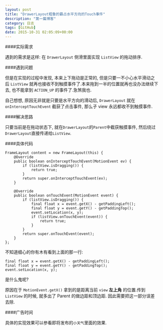 ```yaml
---
layout: post
title: "DrawerLayout粗鲁的霸占水平方向的Touch事件"
description: "第一篇博客"
category: 日志
tags: [GitHub]
date: 2015-10-31 02:05:09+00:00
---
```


####实际需求

遇到的需求是这样: 在 `DrawerLayout` 侧滑里面实现 `ListView` 的拖动排序.

####遇到问题

但是在实现的过程中发现, 本来上下拖动是正常的, 但是只要一不小心水平滑动之后 `ListView` 就再也接收不到触摸事件了.本来拖到一半的位置就再也没办法继续下去, 也不能拿到 `ACTION_UP` 的事件了.急煞我也.

自己想想, 原因无非就是只要是水平方向的滑动后, `DrawerLayout` 就在 `onInterceptTouchEvent` 截获了点击事件, 那么子 view 永远都收不到触摸事件.

####解决思路

只要当前是在拖动状态下, 就在`DrawerLayout`的`Parent`中截获触摸事件, 然后绕过`DrawerLayout`直接传递给`ListView`.

####具体代码

    FrameLayout content = new FrameLayout(this) {
        @Override
        public boolean onInterceptTouchEvent(MotionEvent ev) {
            if (listView.isDragging()) {
                return true;
            }
            return super.onInterceptTouchEvent(ev);
        }

        @Override
        public boolean onTouchEvent(MotionEvent event) {
            if (listView.isDragging()) {
                final float x = event.getX() - getPaddingLeft();
                final float y = event.getY() - getPaddingTop();
                event.setLocation(x, y);
                if (listView.onTouchEvent(event)) {
                    return true;
                }
            }
            return super.onTouchEvent(event);
        }
    };
    
    
不知道细心的你有木有看到上面的那一行:

    final float x = event.getX() - getPaddingLeft();
    final float y = event.getY() - getPaddingTop();
    event.setLocation(x, y);
    
    
是什么鬼呢?

原因在于 `MotionEvent.getX()` 拿到的是距离当前 `view` **左上角** 的位置.传到 `ListView` 的时候, 就多出了 Parent 的做边距和顶边距. 因此需要把这一部分误差去除.

####广告时间

具体的实现效果可以参看即将发布的`小天气`里面的效果.